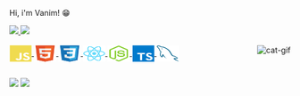 Hi, i'm Vanim! 😁

<div>
  <a href="https://github.com/vanim77">
  <img height="165em" src="https://github-readme-stats.vercel.app/api?username=vanim77&show_icons=true&theme=gotham&include_all_commits=true&count_private=true"/>
  <img height="165em" src="https://github-readme-stats.vercel.app/api/top-langs/?username=vanim77&layout=compact&langs_count=7&theme=gotham"/>
</div>
<div style="display: inline_block"><br>
  <img align="center" alt="Icon-JS" height="30" width="40" src="https://raw.githubusercontent.com/devicons/devicon/master/icons/javascript/javascript-plain.svg">
  <img align="center" alt="Icon-HTML" height="30" width="40" src="https://raw.githubusercontent.com/devicons/devicon/master/icons/html5/html5-original.svg">
  <img align="center" alt="Icon-CSS" height="30" width="40" src="https://raw.githubusercontent.com/devicons/devicon/master/icons/css3/css3-original.svg">
  <img align="center" alt="Icon-ReactJS" height="30" width="40" src="https://raw.githubusercontent.com/devicons/devicon/master/icons/react/react-original.svg">
  <img align="center" alt="Icon-NodeJS" height="30" width="40" src="https://raw.githubusercontent.com/devicons/devicon/master/icons/nodejs/nodejs-plain.svg">
  <img align="center" alt="Icon-Typescript" height="30" width="40" src="https://raw.githubusercontent.com/devicons/devicon/master/icons/typescript/typescript-plain.svg">
  <img align="center" alt="Icon-MySQL" height="30" width="40" src="https://raw.githubusercontent.com/devicons/devicon/master/icons/mysql/mysql-plain.svg">
  <img align="right" alt="cat-gif" src="https://cdn.discordapp.com/attachments/837079960967053333/870847888140410900/cat-and-world.gif">
</div>
  
  ##
   
<div> 
  <a href="https://www.instagram.com/vanim77/" target="_blank"><img src="https://img.shields.io/badge/-Instagram-%23E4405F?style=for-the-badge&logo=instagram&logoColor=white" target="_blank"></a>
  <a href="https://www.linkedin.com/in/giovanniluiznunesfilho/" target="_blank"><img src="https://img.shields.io/badge/-LinkedIn-%230077B5?style=for-the-badge&logo=linkedin&logoColor=white" target="_blank"></a> 
</div>
